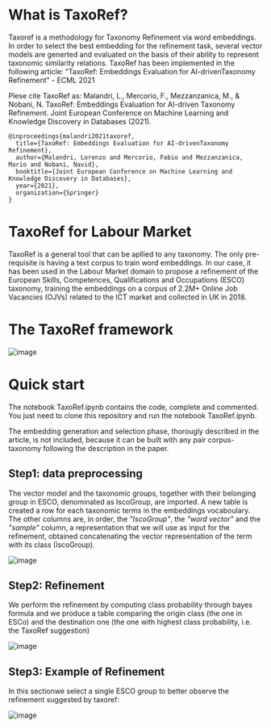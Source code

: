 # What is TaxoRef?
Taxoref is a methodology for Taxonomy Refinement via word embeddings. In order to select the best embedding for the refinement task, several vector models are generted and evaluated on the basis of their ability to represent taxonomic similarity relations.
TaxoRef has been implemented in the following article:
"TaxoRef: Embeddings Evaluation for AI-drivenTaxonomy Refinement" - ECML 2021

Plese cite TaxoRef as:
Malandri, L., Mercorio, F., Mezzanzanica, M., & Nobani, N. TaxoRef: Embeddings Evaluation for AI-driven Taxonomy Refinement. Joint European Conference on Machine Learning and Knowledge Discovery in Databases (2021).

```
@inproceedings{malandri2021taxoref,
  title={TaxoRef: Embeddings Evaluation for AI-drivenTaxonomy Refinement},
  author={Malandri, Lorenzo and Mercorio, Fabio and Mezzanzanica, Mario and Nobani, Navid},
  booktitle={Joint European Conference on Machine Learning and Knowledge Discovery in Databases},
  year={2021},
  organization={Springer}
}
```

# TaxoRef for Labour Market

TaxoRef is a general tool that can be apllied to any taxonomy. The only pre-requisite is having a text corpus to train word embeddings.
In our case, it has been used in the Labour Market domain to propose a refinement of the European Skills, Competences, Qualifications and Occupations (ESCO) taxonomy, training the embeddings on a corpus of 2.2M+ Online Job Vacancies (OJVs) related to the ICT market and collected in UK in 2018.

# The TaxoRef framework

![image](https://user-images.githubusercontent.com/86835945/131684169-a9a69fd2-588c-4d65-83df-3bdbe8d181b0.png)

# Quick start

The notebook TaxoRef.ipynb contains the code, complete and commented. You just need to clone this repository and run the notebook TaxoRef.ipynb.

The embedding generation and selection phase, thorougly described in the article, is not included, because it can be built with any pair corpus-taxonomy following the description in the paper.

## Step1: data preprocessing

The vector model and the taxonomic groups, together with their belonging group in ESCO, denominated as IscoGroup, are imported. A new table is created a row for each taxonomic terms in the embeddings vocaboulary. The other columns are, in order, the *"IscoGroup"*, the *"word vector"* and the *"sample"* column, a representation that we will use as input for the refinement, obtained concatenating the vector representation of the term with its class (IscoGroup).

![image](https://user-images.githubusercontent.com/86835945/131698311-e7cabdf6-5a0a-4ded-8cd9-132cc285d4eb.png)

## Step2: Refinement

We perform the refinement by computing class probability through bayes formula and we produce a table comparing the origin class (the one in ESCo) and the destination one (the one with highest class probability, i.e. the TaxoRef suggestion)

![image](https://user-images.githubusercontent.com/86835945/131704513-cd599a3a-cc3f-4588-98f6-f11e2187fef2.png)

## Step3: Example of Refinement 

In this sectionwe select a single ESCO group to better observe the refinement suggested by taxoref:

![image](https://user-images.githubusercontent.com/86835945/131701818-45c6889e-f4c2-4392-8b4c-bd189565193c.png)

